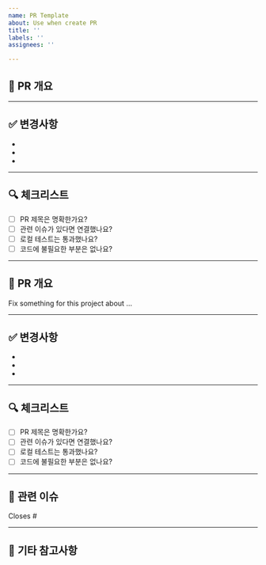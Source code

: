 ```yaml
---
name: PR Template
about: Use when create PR
title: ''
labels: ''
assignees: ''

---
```


## 📌 PR 개요
<!-- 이 PR이 어떤 내용을 담고 있는지 한 줄로 요약해주세요. -->


---

## ✅ 변경사항
<!-- 주요 변경사항을 bullet point로 간단히 작성해주세요. -->
- 
-
-

---

## 🔍 체크리스트
- [ ] PR 제목은 명확한가요?
- [ ] 관련 이슈가 있다면 연결했나요?
- [ ] 로컬 테스트는 통과했나요?
- [ ] 코드에 불필요한 부분은 없나요?

---

## 📌 PR 개요
<!-- 이 PR이 어떤 내용을 담고 있는지 한 줄로 요약해주세요. -->
Fix something for this project about ...

---

## ✅ 변경사항
<!-- 주요 변경사항을 bullet point로 간단히 작성해주세요. -->
- 
-
-

---

## 🔍 체크리스트
- [ ] PR 제목은 명확한가요?
- [ ] 관련 이슈가 있다면 연결했나요?
- [ ] 로컬 테스트는 통과했나요?
- [ ] 코드에 불필요한 부분은 없나요?

---

## 📎 관련 이슈
<!-- 예: Closes #123 -->
Closes #

---

## 💬 기타 참고사항
<!-- 리뷰어가 참고하면 좋을 추가 정보를 적어주세요. 필요 없다면 생략 가능 -->
